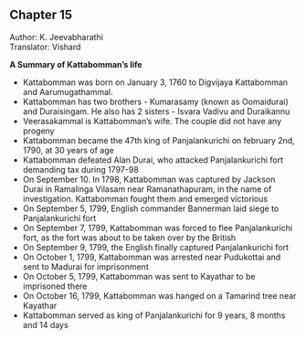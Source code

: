 ## Chapter 15
Author: K. Jeevabharathi  
Translator: Vishard

**A Summary of Kattabomman’s life**
- Kattabomman was born on January 3, 1760 to Digvijaya Kattabomman and Aarumugathammal.
- Kattabomman has two brothers - Kumarasamy (known as Oomaidurai) and Duraisingam. He also has 2 sisters - Isvara Vadivu and Duraikannu
- Veerasakammal is Kattabomman’s wife. The couple did not have any progeny
- Kattabomman became the 47th king of Panjalankurichi on february 2nd, 1790, at 30 years of age
- Kattabomman defeated Alan Durai, who attacked Panjalankurichi fort demanding tax during 1797-98
- On September 10. In 1798, Kattabomman was captured by Jackson Durai in Ramalinga Vilasam near Ramanathapuram, in the name of investigation. Kattabomman fought them and emerged victorious
- On September 5, 1799, English commander Bannerman laid siege to Panjalankurichi fort
- On September 7, 1799, Kattabomman was forced to flee Panjalankurichi fort, as the fort was about to be taken over by the British
- On September 9, 1799, the English finally captured Panjalankurichi fort
- On October  1, 1799, Kattabomman was arrested near Pudukottai and sent to Madurai for imprisonment
- On October 5, 1799, Kattabomman was sent to Kayathar to be imprisoned there
- On October 16, 1799, Kattabomman was hanged on a Tamarind tree near Kayathar
- Kattabomman served as king of Panjalankurichi for 9 years, 8 months and 14 days
